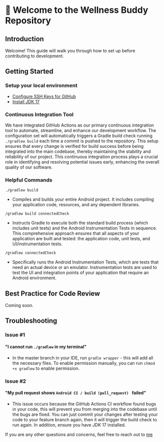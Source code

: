 # 👋 Welcome to the Wellness Buddy Repository

## Introduction

Welcome! This guide will walk you through how to set up before contributing to development.

## Getting Started
### Setup your local environment

- [Configure SSH Keys for GitHub](https://docs.github.com/en/authentication/connecting-to-github-with-ssh)
- [Install JDK 17](https://www.oracle.com/java/technologies/downloads/)

### Continuous Integration Tool
We have integrated GitHub Actions as our primary continuous integration tool to automate, streamline, and enhance our development workflow. The configuration set will automatically triggers a Gradle build check running `./gradlew build` each time a commit is pushed to the repository. This setup ensures that every change is verified for build success before being integrated into the main codebase, thereby maintaining the stability and reliability of our project. This continuous integration process plays a crucial role in identifying and resolving potential issues early, enhancing the overall quality of our software.

### Helpful Commands 
`./gradlew build` 
- Compiles and builds your entire Android project. It includes compiling your application code, resources, and any dependent libraries.

`/gradlew build connectedCheck`
- Instructs Gradle to execute both the standard build process (which includes unit tests) and the Android Instrumentation Tests in sequence. This comprehensive approach ensures that all aspects of your application are built and tested: the application code, unit tests, and UI/instrumentation tests.

`/gradlew connectedCheck`
- Specifically runs the Android Instrumentation Tests, which are tests that need an actual device or an emulator. Instrumentation tests are used to test the UI and integration points of your application that require an Android environment.

## Best Practice for Code Review
Coming soon.

## Troubleshooting 
### Issue #1
#### "I cannot run `./gradlew` in my terminal"
- In the master branch in your IDE, run `gradle wrapper` - this will add all the necessary files.
To enable permission manually, you can run `chmod +x gradlew` to enable permission.

### Issue #2
#### "My pull request shows `Android CI / build (pull_request) ` failed"
- This issue occurs because the GitHub Actions CI workflow found bugs in your code, this will prevent you from merging into the codebase until the bugs are fixed. You can just commit your changes after testing your code to your feature branch again, then it will trigger the build check to run again. In addition, ensure you have JDK 17 installed.

If you are any other questions and concerns, feel free to reach out to [me](https://github.com/emilyyankan)
